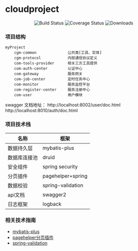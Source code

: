 # cloudproject

<p align="center"> 
 <img src="https://img.shields.io/circleci/project/vuejs/vue/dev.svg" alt="Build Status">
  <img src="https://img.shields.io/badge/Spring%20Cloud-Hoxton.SR5.RELEASE-blue.svg" alt="Coverage Status">
  <img src="https://img.shields.io/badge/Spring%20Boot-2.2.7.RELEASE-blue.svg" alt="Downloads">
</p>

### 项目结构

```
myProject
    cgm-common              公共类[工具、实体]    
    cgm-protocol            内部通信协议定义
    com-tools-provider      相关三方工具提供
    com-auth-center         认证中心
    com-gateway             服务网关
    com-job-center          定时任务中心
    com-monitor             服务监控平台
    com-register-center     服务注册中心
    com-user                用户模块    

```
swagger 文档地址：
 http://localhost:8002/user/doc.html
 http://localhost:8010/auth/doc.html

### 项目技术栈

名称 | 框架 |
----| ----| 
数据持久层| mybatis-plus| 
数据库连接池 |druid | 
安全组件| spring security| 
分页插件| pagehelper+spring| 
数据校验| spring-validation|
api文档| swagger2 |
日志框架| logback|


### 相关技术指南

* [mybatis-plus](https://mp.baomidou.com/)
* [pagehelper分页插件](https://pagehelper.github.io/)
* [spring-validation](https://www.cnblogs.com/cjsblog/p/8946768.html)
